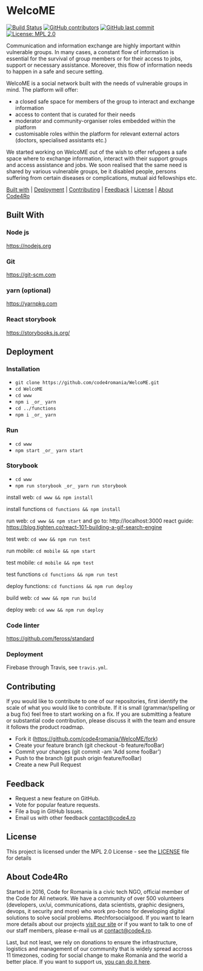 # WelcoME

[![Build Status](https://img.shields.io/travis/com/code4romania/code4.ro/master.svg?style=for-the-badge)](https://travis-ci.org/code4romania/WelcoME) [![GitHub contributors](https://img.shields.io/github/contributors/code4romania/WelcoME.svg?style=for-the-badge)]() [![GitHub last commit](https://img.shields.io/github/last-commit/code4romania/WelcoME.svg?style=for-the-badge)]() [![License: MPL 2.0](https://img.shields.io/badge/license-MPL%202.0-brightgreen.svg?style=for-the-badge)](https://opensource.org/licenses/MPL-2.0)

Communication and information exchange are highly important within vulnerable groups. In many cases, a constant flow of information is essential for the survival of group members or for their access to jobs, support or necessary assistance. Moreover, this flow of information needs to happen in a safe and secure setting.

WelcoME is a social network built with the needs of vulnerable groups in mind. The platform will offer:

* a closed safe space for members of the group to interact and exchange information
* access to content that is curated for their needs
* moderator and community-organiser roles embedded within the platform
* customisable roles within the platform for relevant external actors (doctors, specialised assistants etc.)

We started working on WelcoME out of the wish to offer refugees a safe space where to exchange information, interact with their support groups and access assistance and jobs. We soon realised that the same need is shared by various vulnerable groups, be it disabled people, persons suffering from certain diseases or complications, mutual aid fellowships etc.

[Built with](#built-with) | [Deployment](#deployment) | [Contributing](#contributing) | [Feedback](#feedback) | [License](#license) | [About Code4Ro](#about-code4ro)

## Built With

###  Node js
 https://nodejs.org
 
### Git
 https://git-scm.com
 
### yarn (optional) 
 https://yarnpkg.com
 
### React storybook
 https://storybooks.js.org/

## Deployment

### Installation
* `git clone https://github.com/code4romania/WelcoME.git`
* `cd WelcoME`
* `cd www`
* `npm i _or_ yarn`
* `cd ../functions`
* `npm i _or_ yarn`

### Run
* `cd www`
* `npm start _or_ yarn start`

### Storybook
* `cd www`
* `npm run storybook _or_ yarn run storybook`

install web:
`cd www && npm install`

install functions
`cd functions && npm install`

run web:
`cd www && npm start`
and go to:
http://localhost:3000
react guide:
https://blog.tighten.co/react-101-building-a-gif-search-engine

test web:
`cd www && npm run test`

run mobile:
`cd mobile && npm start`

test mobile:
`cd mobile && npm test`

test functions
`cd functions && npm run test`


deploy functions:
`cd functions && npm run deploy`

build web:
`cd www && npm run build`

deploy web:
`cd www && npm run deploy`


### Code linter

https://github.com/feross/standard

### Deployment

Firebase through Travis, see `travis.yml`.

## Contributing

If you would like to contribute to one of our repositories, first identify the scale of what you would like to contribute. If it is small (grammar/spelling or a bug fix) feel free to start working on a fix. If you are submitting a feature or substantial code contribution, please discuss it with the team and ensure it follows the product roadmap.

* Fork it (https://github.com/code4romania/WelcoME/fork)
* Create your feature branch (git checkout -b feature/fooBar)
* Commit your changes (git commit -am 'Add some fooBar')
* Push to the branch (git push origin feature/fooBar)
* Create a new Pull Request

## Feedback

* Request a new feature on GitHub.
* Vote for popular feature requests.
* File a bug in GitHub Issues.
* Email us with other feedback contact@code4.ro

## License

This project is licensed under the MPL 2.0 License - see the [LICENSE](LICENSE) file for details

## About Code4Ro

Started in 2016, Code for Romania is a civic tech NGO, official member of the Code for All network. We have a community of over 500 volunteers (developers, ux/ui, communications, data scientists, graphic designers, devops, it security and more) who work pro-bono for developing digital solutions to solve social problems. #techforsocialgood. If you want to learn more details about our projects [visit our site](https://www.code4.ro/en/) or if you want to talk to one of our staff members, please e-mail us at contact@code4.ro.

Last, but not least, we rely on donations to ensure the infrastructure, logistics and management of our community that is widely spread accross 11 timezones, coding for social change to make Romania and the world a better place. If you want to support us, [you can do it here](https://code4.ro/en/donate/).
